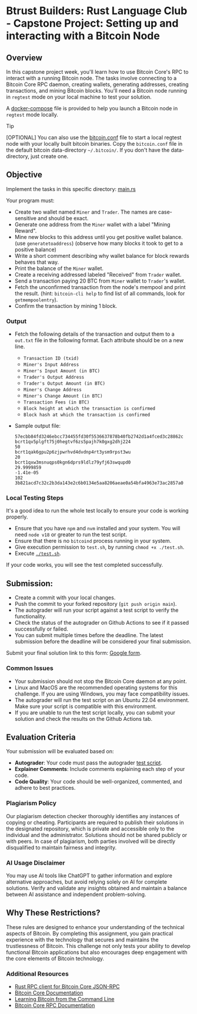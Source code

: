 # Btrust Builders: Rust Language Club - Capstone Project: Setting up and interacting with a Bitcoin Node

## Overview

In this capstone project week, you'll learn how to use Bitcoin Core's RPC to interact with a running Bitcoin node. The tasks involve connecting to a Bitcoin Core RPC daemon, creating wallets, generating addresses, creating transactions, and mining Bitcoin blocks. You'll need a Bitcoin node running in `regtest` mode on your local machine to test your solution.

A [docker-compose](./docker-compose.yaml) file is provided to help you launch a Bitcoin node in `regtest` mode locally.

> [!TIP]
> [OPTIONAL] You can also use the [bitcoin.conf](./bitcoin.conf) file to start a local regtest node with your locally built bitcoin binaries.
> Copy the `bitcoin.conf` file in the default bitcoin data-directory `~/.bitcoin/`. If you don't have the data-directory, just create one.


## Objective
Implement the tasks in this specific directory: [main.rs](./rust/src/main.rs)

Your program must:

- Create two wallet named `Miner` and `Trader`. The names are case-sensitive and should be exact.
- Generate one address from the `Miner` wallet with a label "Mining Reward".
- Mine new blocks to this address until you get positive wallet balance. (use `generatetoaddress`) (observe how many blocks it took to get to a positive balance)
- Write a short comment describing why wallet balance for block rewards behaves that way.
- Print the balance of the `Miner` wallet.
- Create a receiving addressed labeled "Received" from `Trader` wallet.
- Send a transaction paying 20 BTC from `Miner` wallet to `Trader`'s wallet.
- Fetch the unconfirmed transaction from the node's mempool and print the result. (hint: `bitcoin-cli help` to find list of all commands, look for `getmempoolentry`).
- Confirm the transaction by mining 1 block.


### Output
- Fetch the following details of the transaction and output them to a `out.txt` file in the following format. Each attribute should be on a new line.
  - `Transaction ID (txid)`
  - `Miner's Input Address`
  - `Miner's Input Amount (in BTC)`
  - `Trader's Output Address`
  - `Trader's Output Amount (in BTC)`
  - `Miner's Change Address`
  - `Miner's Change Amount (in BTC)`
  - `Transaction Fees (in BTC)`
  - `Block height at which the transaction is confirmed`
  - `Block hash at which the transaction is confirmed`


- Sample output file:
  ```
  57ecbb84fd3246ebcc734455fd30f5536637878b40fb2742d1a4fced3c28862c
  bcrt1qv5plgft75j0hegtvf6zs5pajh7k0gxg2dhj224
  50
  bcrt1qak6gpu2p6zjpwrhvd4dvdnp4rt3ysm9rpst3wu
  20
  bcrt1qxw3msnuqps0kgn6dprs9ldlz79yfj63swqupd0
  29.9999859
  -1.41e-05
  102
  3b821acd7c32c2b3da143e2c6b0134e5aa8206aeae0a54bfa4963e73ac2857a0
  ```

### Local Testing Steps
It's a good idea to run the whole test locally to ensure your code is working properly.
- Ensure that you have `npm` and `nvm` installed and your system. You will need `node v18` or greater to run the test script.
- Ensure that there is no `bitcoind` process running in your system.
- Give execution permission to `test.sh`, by running `chmod +x ./test.sh`.
- Execute [`./test.sh`](./test.sh).

If your code works, you will see the test completed successfully.

## Submission:
 - Create a commit with your local changes.
 - Push the commit to your forked repository (`git push origin main`).
  - The autograder will run your script against a test script to verify the functionality.
  - Check the status of the autograder on Github Actions to see if it passed successfully or failed.
  - You can submit multiple times before the deadline. The latest submission before the deadline will be considered your final submission.
  
Submit your final solution link to this form: [Google form](https://forms.gle/a3ibaSHcqpaZWsnPA).

### Common Issues
- Your submission should not stop the Bitcoin Core daemon at any point.
- Linux and MacOS are the recommended operating systems for this challenge. If you are using Windows, you may face compatibility issues.
- The autograder will run the test script on an Ubuntu 22.04 environment. Make sure your script is compatible with this environment.
- If you are unable to run the test script locally, you can submit your solution and check the results on the Github Actions tab.

## Evaluation Criteria
Your submission will be evaluated based on:
- **Autograder**: Your code must pass the autograder [test script](./test/test.spec.ts).
- **Explainer Comments**: Include comments explaining each step of your code.
- **Code Quality**: Your code should be well-organized, commented, and adhere to best practices.

### Plagiarism Policy
Our plagiarism detection checker thoroughly identifies any instances of copying or cheating. Participants are required to publish their solutions in the designated repository, which is private and accessible only to the individual and the administrator. Solutions should not be shared publicly or with peers. In case of plagiarism, both parties involved will be directly disqualified to maintain fairness and integrity.

### AI Usage Disclaimer
You may use AI tools like ChatGPT to gather information and explore alternative approaches, but avoid relying solely on AI for complete solutions. Verify and validate any insights obtained and maintain a balance between AI assistance and independent problem-solving.

## Why These Restrictions?
These rules are designed to enhance your understanding of the technical aspects of Bitcoin. By completing this assignment, you gain practical experience with the technology that secures and maintains the trustlessness of Bitcoin. This challenge not only tests your ability to develop functional Bitcoin applications but also encourages deep engagement with the core elements of Bitcoin technology.

### Additional Resources
- [Rust RPC client for Bitcoin Core JSON-RPC](https://github.com/rust-bitcoin/rust-bitcoincore-rpc)
- [Bitcoin Core Documentation](https://developer.bitcoin.org/)
- [Learning Bitcoin from the Command Line](https://github.com/BlockchainCommons/Learning-Bitcoin-from-the-Command-Line)
- [Bitcoin Core RPC Documentation](https://developer.bitcoin.org/reference/rpc/)








